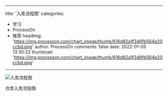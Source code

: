 
---
title: '入库流程图'
categories: 
 - 学习
 - ProcessOn
 - 推荐
headimg: 'https://img.processon.com/chart_image/thumb/616d82a1f346fb564e20ccbd.png'
author: ProcessOn
comments: false
date: 2022-01-05 13:30:22
thumbnail: 'https://img.processon.com/chart_image/thumb/616d82a1f346fb564e20ccbd.png'
---

<div>   
<img class="thumb" alt="入库流程图" src="https://img.processon.com/chart_image/thumb/616d82a1f346fb564e20ccbd.png" referrerpolicy="no-referrer">
<p>仓库入库流程图</p>  
</div>
            
